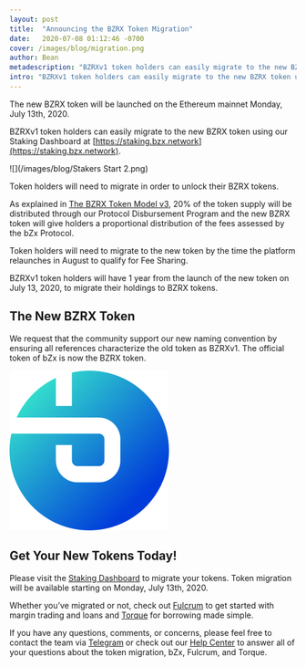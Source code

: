 ```yaml
---
layout: post
title:  "Announcing the BZRX Token Migration"
date:   2020-07-08 01:12:46 -0700
cover: /images/blog/migration.png
author: Bean
metadescription: "BZRXv1 token holders can easily migrate to the new BZRX token using our Staking Dashboard"
intro: "BZRXv1 token holders can easily migrate to the new BZRX token using our Staking Dashboard"
---
```

The new BZRX token will be launched on the Ethereum mainnet Monday, July 13th, 2020.

BZRXv1 token holders can easily migrate to the new BZRX token using our Staking Dashboard at [https://staking.bzx.network](https://staking.bzx.network).

 ![](/images/blog/Stakers Start 2.png)

Token holders will need to migrate in order to unlock their BZRX tokens.

As explained in [The BZRX Token Model v3](https://bzx.network/blog/bzrx-token), 20% of the token supply will be distributed through our Protocol Disbursement Program and the new BZRX token will give holders a proportional distribution of the fees assessed by the bZx Protocol.

Token holders will need to migrate to the new token by the time the platform relaunches in August to qualify for Fee Sharing.

BZRXv1 token holders will have 1 year from the launch of the new token on July 13, 2020, to migrate their holdings to BZRX tokens.

## The New BZRX Token

We request that the community support our new naming convention by ensuring all references characterize the old token as BZRXv1. The official token of bZx is now the BZRX token.

![](/images/BZRX-logo.png)

## Get Your New Tokens Today!

Please visit the [Staking Dashboard](https://staking.bzx.network) to migrate your tokens. Token migration will be available starting on Monday, July 13th, 2020.

Whether you’ve migrated or not, check out [Fulcrum](https://fulcrum.trade/) to get started with margin trading and loans and [Torque](https://torque.loans/) for borrowing made simple.

If you have any questions, comments, or concerns, please feel free to contact the team via [Telegram](https://t.me/b0xNet) or check out our [Help Center](https://help.bzx.network/en/) to answer all of your questions about the token migration, bZx, Fulcrum, and Torque.
